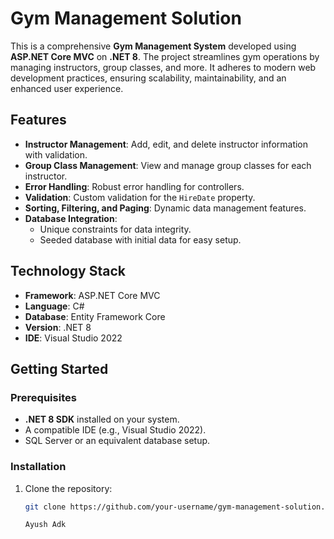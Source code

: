 # Gym Management Solution

This is a comprehensive **Gym Management System** developed using **ASP.NET Core MVC** on **.NET 8**. The project streamlines gym operations by managing instructors, group classes, and more. It adheres to modern web development practices, ensuring scalability, maintainability, and an enhanced user experience.

## Features

- **Instructor Management**: Add, edit, and delete instructor information with validation.
- **Group Class Management**: View and manage group classes for each instructor.
- **Error Handling**: Robust error handling for controllers.
- **Validation**: Custom validation for the `HireDate` property.
- **Sorting, Filtering, and Paging**: Dynamic data management features.
- **Database Integration**:
  - Unique constraints for data integrity.
  - Seeded database with initial data for easy setup.

## Technology Stack

- **Framework**: ASP.NET Core MVC
- **Language**: C#
- **Database**: Entity Framework Core
- **Version**: .NET 8
- **IDE**: Visual Studio 2022

## Getting Started

### Prerequisites

- **.NET 8 SDK** installed on your system.
- A compatible IDE (e.g., Visual Studio 2022).
- SQL Server or an equivalent database setup.

### Installation

1. Clone the repository:
   ```bash
   git clone https://github.com/your-username/gym-management-solution.git

   Ayush Adk
